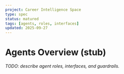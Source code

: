 ```yaml
---
project: Career Intelligence Space
type: spec
status: matured
tags: [agents, roles, interfaces]
updated: 2025-09-27
---
```


# Agents Overview (stub)
_TODO: describe agent roles, interfaces, and guardrails._
